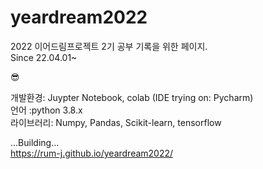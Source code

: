 # yeardream2022
2022 이어드림프로젝트 2기 공부 기록을 위한 페이지.  
Since 22.04.01~

😎

개발환경: Juypter Notebook, colab (IDE trying on: Pycharm) <br>
언어 :python 3.8.x <br>
라이브러리: Numpy, Pandas, Scikit-learn, tensorflow <br>

...Building...   
https://rum-j.github.io/yeardream2022/

